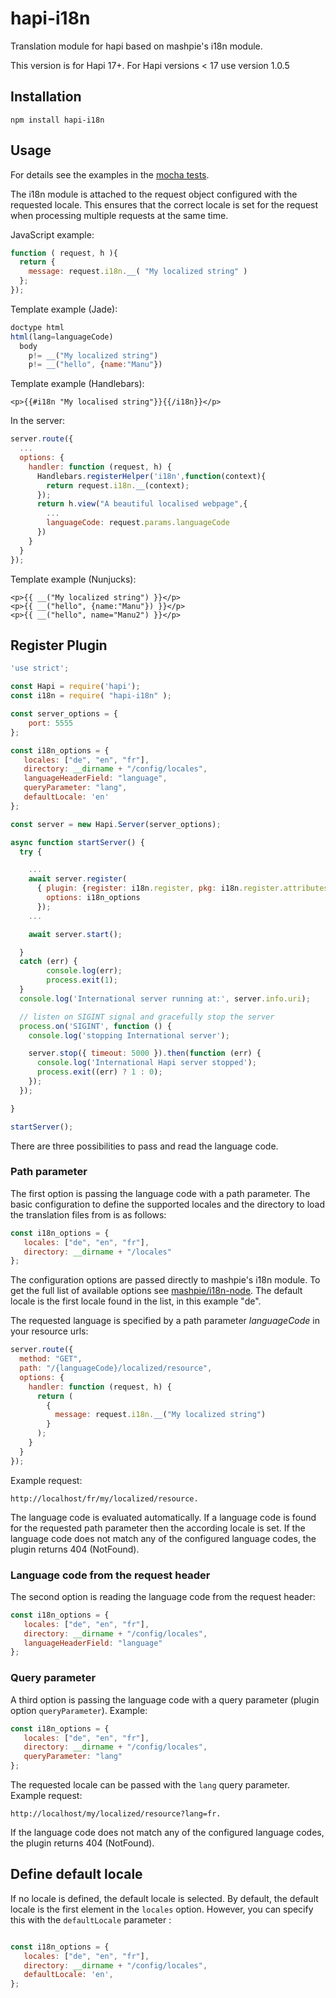 # hapi-i18n
Translation module for hapi based on mashpie's i18n module.

This version is for Hapi 17+.
For Hapi versions < 17 use version 1.0.5

## Installation
```
npm install hapi-i18n
```

## Usage

For details see the examples in the [mocha tests](test/test.js).

The i18n module is attached to the request object configured with the requested locale. This ensures that the correct locale is set for the request when processing multiple requests at the same time.

JavaScript example:

```js
function ( request, h ){
  return {
    message: request.i18n.__( "My localized string" )
  };
});

```

Template example (Jade):

```js
doctype html
html(lang=languageCode)
  body
    p!= __("My localized string")
    p!= __("hello", {name:"Manu"})
```

Template example (Handlebars):

```
<p>{{#i18n "My localised string"}}{{/i18n}}</p>
```

In the server:

```js
server.route({
  ...
  options: {
    handler: function (request, h) {
      Handlebars.registerHelper('i18n',function(context){
        return request.i18n.__(context);
      });
      return h.view("A beautiful localised webpage",{
        ...
        languageCode: request.params.languageCode
      })
    }
  }
});

```

Template example (Nunjucks):
```
<p>{{ __("My localized string") }}</p>
<p>{{ __("hello", {name:"Manu"}) }}</p>
<p>{{ __("hello", name="Manu2") }}</p>
```

## Register Plugin

```js
'use strict';

const Hapi = require('hapi');
const i18n = require( "hapi-i18n" );

const server_options = {
	port: 5555
};

const i18n_options = {
   locales: ["de", "en", "fr"],
   directory: __dirname + "/config/locales",
   languageHeaderField: "language",
   queryParameter: "lang",
   defaultLocale: 'en'
};

const server = new Hapi.Server(server_options);

async function startServer() {
  try {

    ...
    await server.register(
      { plugin: {register: i18n.register, pkg: i18n.register.attributes.pkg},
        options: i18n_options
      });
    ...

    await server.start();

  }
  catch (err) {
        console.log(err);
        process.exit(1);
  }
  console.log('International server running at:', server.info.uri);

  // listen on SIGINT signal and gracefully stop the server
  process.on('SIGINT', function () {
    console.log('stopping International server');

    server.stop({ timeout: 5000 }).then(function (err) {
      console.log('International Hapi server stopped');
      process.exit((err) ? 1 : 0);
    });
  });

}

startServer();

```

There are three possibilities to pass and read the language code.

### Path parameter

The first option is passing the language code with a path parameter.
The basic configuration to define the supported locales and the directory to load the translation files from is as follows:

```js
const i18n_options = {
   locales: ["de", "en", "fr"],
   directory: __dirname + "/locales"
};

```

The configuration options are passed directly to mashpie's i18n module.
To get the full list of available options see [mashpie/i18n-node](https://github.com/mashpie/i18n-node). The default locale is the first locale found in the list, in this example "de".

The requested language is specified by a path parameter *languageCode* in your resource urls:

```js
server.route({
  method: "GET",
  path: "/{languageCode}/localized/resource",
  options: {
    handler: function (request, h) {
      return (
        {
          message: request.i18n.__("My localized string")
        }
      );
    }
  }
});

```

Example request:

```
http://localhost/fr/my/localized/resource.
```
The language code is evaluated automatically. If a language code is found for the requested path parameter then the according locale is set.
If the language code does not match any of the configured language codes, the plugin returns 404 (NotFound).

### Language code from the request header

The second option is reading the language code from the request header:

```js
const i18n_options = {
   locales: ["de", "en", "fr"],
   directory: __dirname + "/config/locales",
   languageHeaderField: "language"
};

```

### Query parameter

A third option is passing the language code with a query parameter (plugin option `queryParameter`). Example:

```js
const i18n_options = {
   locales: ["de", "en", "fr"],
   directory: __dirname + "/config/locales",
   queryParameter: "lang"
};
```

The requested locale can be passed with the `lang` query parameter. Example request:

```
http://localhost/my/localized/resource?lang=fr.
```

If the language code does not match any of the configured language codes, the plugin returns 404 (NotFound).

## Define default locale

If no locale is defined, the default locale is selected. By default, the default locale is the first element in the `locales` option.
However, you can specify this with the `defaultLocale` parameter :

```js

const i18n_options = {
   locales: ["de", "en", "fr"],
   directory: __dirname + "/config/locales",
   defaultLocale: 'en',
};

```
